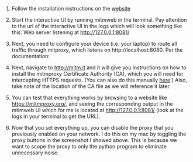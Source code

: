 1. Follow the installation instructions on the [website](https://mitmproxy.org/)

2. Start the interactive UI by running mitmweb in the terminal. Pay attention to the url of the interactive UI in the logs which will look something like this: Web server listening at http://127.0.0.1:8081/

3. Next, you need to configure your device (i.e. your laptop) to route all traffic through mitproxy, which listens on http://localhost:8080. Per the documentation:
4. Next, navigate to http://mitm.it and it will give you instructions on how to install the mitmproxy Certificate Authority (CA), which you will need for intercepting HTTPS requests. (You can also do this manually [here](https://docs.mitmproxy.org/stable/concepts-certificates/#quick-setup).) Also, take note of the location of the CA file as we will reference it later.
5. You can test that everything works by browsing to a website like https://mitmproxy.org/, and seeing the corresponding output in the mtimweb UI which for me is located at http://127.0.0.1:8081/ (look at the logs in your terminal to get the URL).
6. Now that you set everything up, you can disable the proxy that you previously enabled on your network. I do this on my mac by toggling the proxy buttons in the screenshot I showed above. This is because we want to scope the proxy to only the python program to eliminate unnecessary noise.
